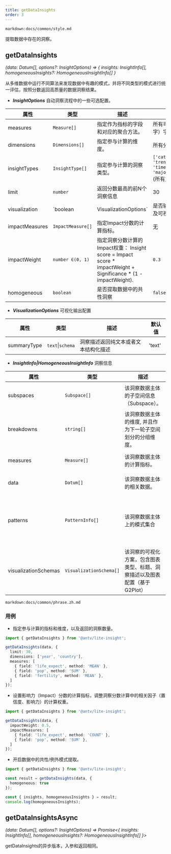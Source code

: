 ```yaml
---
title: getDataInsights
order: 3
---
```


`markdown:docs/common/style.md`

<div class="doc-md">

提取数据中存在的洞察。

## **getDataInsights**
<i>(data: Datum[], options?: InsightOptions) => { insights: InsightInfo[], homogeneousInsights?: HomogeneousInsightInfo[] } </i>


从多维数据中运行不同算法来发现数据中有趣的模式，并将不同类型的模式进行统一评估，按照分数返回高质量的数据洞察结果。



* ***InsightOptions*** 自动洞察流程中的一些可选配置。

| 属性 | 类型 | 描述 | 默认值 |  
| ----| ---- | ---- | -----|
| measures | `Measure[]` | 指定作为指标的字段和对应的聚合方法。 | 所有可用于计算的定量（数字）字段。 |
| dimensions | `Dimensions[]` | 指定参与计算的维度。 | 所有分类、时间字段 |
| insightTypes |  `InsightType[]` | 指定参与计算的洞察类型。 | `['category_outlier', 'trend', 'change_point', 'time_series_outlier', 'majority','low_variance']`(所有支持类型) |
| limit |  `number` | 返回分数最高的前N个洞察信息 | 30 |
| visualization |  `boolean | VisualizationOptions` | 是否输出洞察的可视化方案，及可视化输出配置项 | `false` |
| impactMeasures |  `ImpactMeasure[]` | 指定Impact分数的计算指标。 | 无 |
| impactWeight |  `number ∈(0, 1)` | 指定洞察分数计算的Impact权重： Insight score = Impact score * impactWeight + Significance * (1 - impactWeight). | `0.3` |
| homogeneous |  `boolean` | 是否提取数据中的共性洞察 | `false` |

* ***VisualizationOptions*** 可视化输出配置

| 属性 | 类型 | 描述 | 默认值 |  
| ----| ---- | ---- | -----|
| summaryType |  `text`\|`schema` | 洞察描述返回纯文本或者文本结构化描述 | 'text' |


* ***InsightInfo|HomogeneousInsightInfo*** 洞察信息

| 属性 | 类型 | 描述 | 示例 |  
| ----| ---- | ---- | -----|
| subspaces | `Subspace[]` | 该洞察数据主体的子空间信息（Subspace）。 | `[{ dimension: 'Year', value: '2000' }]`(子空间为 Year = 2000) |
| breakdowns | `string[]` | 该洞察数据主体的维度, 并且作为下一轮子空间划分的分组维度。 | `['country']` |
| measures |  `Measure[]` | 该洞察数据主体的计算指标。 | `[{ field: 'life_expect', method: 'MEAN' }]` |
| data |  `Datum[]` | 该洞察数据主体的相关数据。 | `[{ country: 'China', life_expect: 61 }]` |
| patterns |  `PatternInfo[]` | 该洞察数据主体上的模式集合 | `[{ type: 'outlier', significance: 0.98, dimension: 'country', measure: 'life_expect', index: 5, x: 'china', y: '43' }, ...]` |
| visualizationSchemas |  `VisualizationSchema[]` | 该洞察的可视化方案，包含图表类型、标题、洞察描述以及图表配置（基于G2Plot） | `[{ type: 'column_chart', caption: string, insightSummaries: string[] | IPhrase[][], chartSchema: G2PlotConfig }]` |

`markdown:docs/common/phrase.zh.md`

### 用例

* 指定参与计算的指标和维度，以及返回的洞察数量。

```ts
import { getDataInsights } from '@antv/lite-insight';

getDataInsights(data, {
  limit: 30,
  dimensions: ['year', 'country'],
  measures: [
    { field: 'life_expect', method: 'MEAN' },
    { field: 'pop', method: 'SUM' },
    { field: 'fertility', method: 'MEAN' },
  ]
});
```

* 设置影响力（Impact）分数的计算指标，调整洞察分数计算中的相关因子（置信度、影响力）的计算权重。

```ts
import { getDataInsights } from '@antv/lite-insight';

getDataInsights(data, {
  impactWeight: 0.5,
  impactMeasures: [
    { field: 'life_expect', method: 'COUNT' },
    { field: 'pop', method: 'SUM' },
  ]
});
```

* 开启数据中的共性/例外模式提取。

```ts
import { getDataInsights } from '@antv/lite-insight';

const result = getDataInsights(data, {
  homogeneous: true
});

const { insights, homogeneousInsights } = result;
console.log(homogeneousInsights);

```



## **getDataInsightsAsync**
<i>(data: Datum[], options?: InsightOptions) => Promise\<{ insights: InsightInfo[], homogeneousInsights?: HomogeneousInsightInfo[] }\></i>

getDataInsights的异步版本，入参和返回相同。


</div>
